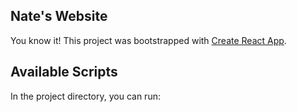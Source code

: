 ## Nate's Website

You know it! This project was bootstrapped with [Create React App](https://github.com/facebook/create-react-app).

## Available Scripts

In the project directory, you can run: